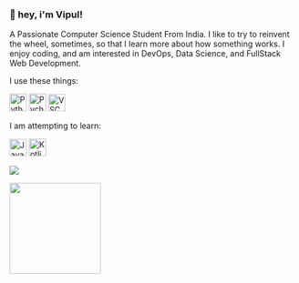 <!--
**vipulchaturvedi/vipulchaturvedi** is a ✨ _special_ ✨ repository because its `README.md` (this file) appears on your GitHub profile. -->


### 👋 hey, i'm Vipul!
A Passionate Computer Science Student From India. I like to try to reinvent the wheel, sometimes, so that I learn more about how something works.
I enjoy coding, and am interested in DevOps, Data Science, and FullStack Web Development.


I use these things:

<p align="left">
  <img alt="Python Icon" src="https://i.imgur.com/GZRmmx6.png" height="31px" width="30">
  <img alt="Pycharm Icon" src="https://seeklogo.com/images/P/pycharm-logo-51B1427388-seeklogo.com.png" height="31px" width="30">
  <img alt="VSCode icon" src="https://upload.wikimedia.org/wikipedia/commons/thumb/9/9a/Visual_Studio_Code_1.35_icon.svg/1200px-Visual_Studio_Code_1.35_icon.svg.png" height="30px" width="30">
</p>

I am attempting to learn:

<p align="left">
  <img alt="Javascript Icon" src="https://upload.wikimedia.org/wikipedia/commons/thumb/9/99/Unofficial_JavaScript_logo_2.svg/1200px-Unofficial_JavaScript_logo_2.svg.png" height="30px" width="30">
  <img alt="Kotlin Icon" src="https://cdn.freebiesupply.com/logos/large/2x/kotlin-1-logo-png-transparent.png" height="31px" width="30">
</p>


<img src="https://komarev.com/ghpvc/?username=vipulchaturvedi&color=blueviolet&style=flat">
<p align="left">
  <img height="160em" src="https://github-readme-stats-eight-theta.vercel.app/api?username=vipulchaturvedi&show_icons=true&theme=algolia&include_all_commits=true&count_private=true"/>
</a>
</p>
